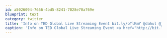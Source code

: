 ```yaml
---
id: a5026094-7656-4bd5-8241-7028e70a769e
blueprint: text
category: twitter
title: 'Info on TED Global Live Streaming Event bit.ly/oTlKmY @dahul @james_calder @OKdigitalmedia @robpenner'
caption: 'Info on TED Global Live Streaming Event <a href="http://bit.ly/oTlKmY" title="http://bit.ly/oTlKmY" class="link link_untco">bit.ly/oTlKmY</a> <span class="username username_linked">@<a href="https://twitter.com/dahul" title="Darren Hull (dahul)">dahul</a></span> <span class="username username_linked">@<a href="https://twitter.com/james_calder" title="James Calder">james_calder</a></span> @OKdigitalmedia <span class="username username_linked">@<a href="https://twitter.com/robpenner" title="Robert Penner">robpenner</a></span>'
---
```

